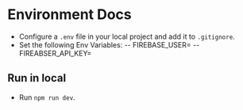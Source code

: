 # Environment Docs
- Configure a `.env` file in your local project and add it to `.gitignore`.
- Set the following Env Variables: 
-- FIREBASE_USER=
-- FIREABSER_API_KEY=

## Run in local
- Run `npm run dev`.